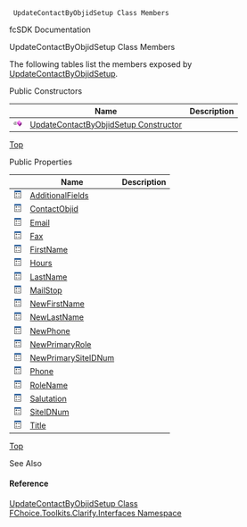 ﻿     UpdateContactByObjidSetup Class Members                                                   

fcSDK Documentation

UpdateContactByObjidSetup Class Members

The following tables list the members exposed by [UpdateContactByObjidSetup](FChoice.Toolkits.Clarify~FChoice.Toolkits.Clarify.Interfaces.UpdateContactByObjidSetup.md).

Public Constructors

|   | Name | Description |
| --- | --- | --- |
| ![Public Constructor](dotnetimages/publicConstructor.png) | [UpdateContactByObjidSetup Constructor](FChoice.Toolkits.Clarify~FChoice.Toolkits.Clarify.Interfaces.UpdateContactByObjidSetup~_ctor.md) |   |

[Top](#top)

Public Properties

|   | Name | Description |
| --- | --- | --- |
| ![Public Property](dotnetimages/publicProperty.png) | [AdditionalFields](FChoice.Toolkits.Clarify~FChoice.Toolkits.Clarify.Interfaces.UpdateContactByObjidSetup~AdditionalFields.md) |   |
| ![Public Property](dotnetimages/publicProperty.png) | [ContactObjid](FChoice.Toolkits.Clarify~FChoice.Toolkits.Clarify.Interfaces.UpdateContactByObjidSetup~ContactObjid.md) |   |
| ![Public Property](dotnetimages/publicProperty.png) | [Email](FChoice.Toolkits.Clarify~FChoice.Toolkits.Clarify.Interfaces.UpdateContactByObjidSetup~Email.md) |   |
| ![Public Property](dotnetimages/publicProperty.png) | [Fax](FChoice.Toolkits.Clarify~FChoice.Toolkits.Clarify.Interfaces.UpdateContactByObjidSetup~Fax.md) |   |
| ![Public Property](dotnetimages/publicProperty.png) | [FirstName](FChoice.Toolkits.Clarify~FChoice.Toolkits.Clarify.Interfaces.UpdateContactByObjidSetup~FirstName.md) |   |
| ![Public Property](dotnetimages/publicProperty.png) | [Hours](FChoice.Toolkits.Clarify~FChoice.Toolkits.Clarify.Interfaces.UpdateContactByObjidSetup~Hours.md) |   |
| ![Public Property](dotnetimages/publicProperty.png) | [LastName](FChoice.Toolkits.Clarify~FChoice.Toolkits.Clarify.Interfaces.UpdateContactByObjidSetup~LastName.md) |   |
| ![Public Property](dotnetimages/publicProperty.png) | [MailStop](FChoice.Toolkits.Clarify~FChoice.Toolkits.Clarify.Interfaces.UpdateContactByObjidSetup~MailStop.md) |   |
| ![Public Property](dotnetimages/publicProperty.png) | [NewFirstName](FChoice.Toolkits.Clarify~FChoice.Toolkits.Clarify.Interfaces.UpdateContactByObjidSetup~NewFirstName.md) |   |
| ![Public Property](dotnetimages/publicProperty.png) | [NewLastName](FChoice.Toolkits.Clarify~FChoice.Toolkits.Clarify.Interfaces.UpdateContactByObjidSetup~NewLastName.md) |   |
| ![Public Property](dotnetimages/publicProperty.png) | [NewPhone](FChoice.Toolkits.Clarify~FChoice.Toolkits.Clarify.Interfaces.UpdateContactByObjidSetup~NewPhone.md) |   |
| ![Public Property](dotnetimages/publicProperty.png) | [NewPrimaryRole](FChoice.Toolkits.Clarify~FChoice.Toolkits.Clarify.Interfaces.UpdateContactByObjidSetup~NewPrimaryRole.md) |   |
| ![Public Property](dotnetimages/publicProperty.png) | [NewPrimarySiteIDNum](FChoice.Toolkits.Clarify~FChoice.Toolkits.Clarify.Interfaces.UpdateContactByObjidSetup~NewPrimarySiteIDNum.md) |   |
| ![Public Property](dotnetimages/publicProperty.png) | [Phone](FChoice.Toolkits.Clarify~FChoice.Toolkits.Clarify.Interfaces.UpdateContactByObjidSetup~Phone.md) |   |
| ![Public Property](dotnetimages/publicProperty.png) | [RoleName](FChoice.Toolkits.Clarify~FChoice.Toolkits.Clarify.Interfaces.UpdateContactByObjidSetup~RoleName.md) |   |
| ![Public Property](dotnetimages/publicProperty.png) | [Salutation](FChoice.Toolkits.Clarify~FChoice.Toolkits.Clarify.Interfaces.UpdateContactByObjidSetup~Salutation.md) |   |
| ![Public Property](dotnetimages/publicProperty.png) | [SiteIDNum](FChoice.Toolkits.Clarify~FChoice.Toolkits.Clarify.Interfaces.UpdateContactByObjidSetup~SiteIDNum.md) |   |
| ![Public Property](dotnetimages/publicProperty.png) | [Title](FChoice.Toolkits.Clarify~FChoice.Toolkits.Clarify.Interfaces.UpdateContactByObjidSetup~Title.md) |   |

[Top](#top)

See Also

#### Reference

[UpdateContactByObjidSetup Class](FChoice.Toolkits.Clarify~FChoice.Toolkits.Clarify.Interfaces.UpdateContactByObjidSetup.md)  
[FChoice.Toolkits.Clarify.Interfaces Namespace](FChoice.Toolkits.Clarify~FChoice.Toolkits.Clarify.Interfaces_namespace.md)